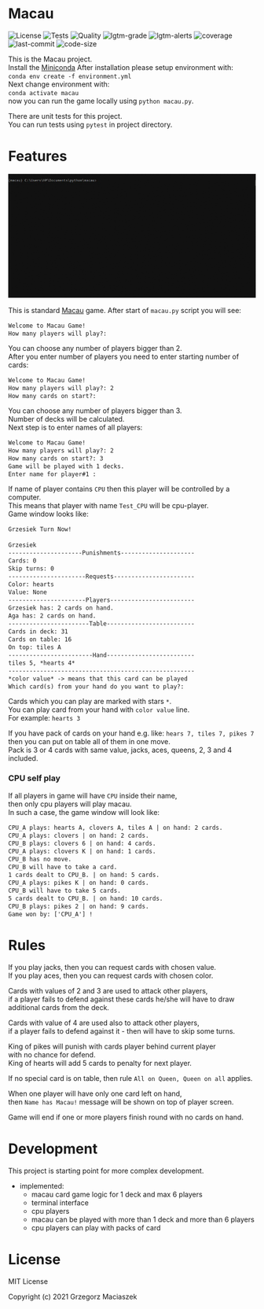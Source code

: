 # Macau
![License](https://img.shields.io/github/license/devdo-eu/macau?style=plastic)
![Tests](https://github.com/devdo-eu/macau/workflows/Tests/badge.svg?branch=master)
![Quality](https://github.com/devdo-eu/macau/workflows/Quality/badge.svg?branch=master)
![lgtm-grade](https://img.shields.io/lgtm/grade/python/github/devdo-eu/macau?style=plastic)
![lgtm-alerts](https://img.shields.io/lgtm/alerts/github/devdo-eu/macau?style=plastic)
![coverage](https://img.shields.io/codecov/c/github/devdo-eu/macau?style=plastic)
![last-commit](https://img.shields.io/github/last-commit/devdo-eu/macau?style=plastic)
![code-size](https://img.shields.io/github/languages/code-size/devdo-eu/macau?style=plastic)

This is the Macau project.   
Install the [Miniconda](https://docs.conda.io/en/latest/miniconda.html)
After installation please setup environment with:  
`conda env create -f environment.yml`  
Next change environment with:  
`conda activate macau`  
now you can run the game locally using `python macau.py`.

There are unit tests for this project.  
You can run tests using `pytest` in project directory.

# Features  

![movie](./media/JeIjc1OvHi.gif)  

This is standard [Macau](https://en.wikipedia.org/wiki/Macau_(card_game)) game.
After start of `macau.py` script you will see:  
```
Welcome to Macau Game!
How many players will play?:
```
You can choose any number of players bigger than 2.  
After you enter number of players you need to enter starting number of cards:  
```
Welcome to Macau Game!
How many players will play?: 2
How many cards on start?:
```
You can choose any number of players bigger than 3.  
Number of decks will be calculated.  
Next step is to enter names of all players:  
```
Welcome to Macau Game!
How many players will play?: 2
How many cards on start?: 3
Game will be played with 1 decks.
Enter name for player#1 :
```
If name of player contains `CPU` then this player will be controlled by a computer.  
This means that player with name `Test_CPU` will be cpu-player.  
Game window looks like:
```
Grzesiek Turn Now!

Grzesiek
---------------------Punishments---------------------
Cards: 0
Skip turns: 0
----------------------Requests-----------------------
Color: hearts
Value: None
----------------------Players------------------------
Grzesiek has: 2 cards on hand.
Aga has: 2 cards on hand.
-----------------------Table-------------------------
Cards in deck: 31
Cards on table: 16
On top: tiles A
------------------------Hand-------------------------
tiles 5, *hearts 4*
-----------------------------------------------------
*color value* -> means that this card can be played
Which card(s) from your hand do you want to play?:
```

Cards which you can play are marked with stars `*`.  
You can play card from your hand with `color value` line.  
For example: `hearts 3`  

If you have pack of cards on your hand e.g. like: `hears 7, tiles 7, pikes 7`  
then you can put on table all of them in one move.  
Pack is 3 or 4 cards with same value, jacks, aces, queens, 2, 3 and 4 included. 

### CPU self play
If all players in game will have `CPU` inside their name,   
then only cpu players will play macau.  
In such a case, the game window will look like:  
```
CPU_A plays: hearts A, clovers A, tiles A | on hand: 2 cards.
CPU_A plays: clovers | on hand: 2 cards.
CPU_B plays: clovers 6 | on hand: 4 cards.
CPU_A plays: clovers K | on hand: 1 cards.
CPU_B has no move.
CPU_B will have to take a card.
1 cards dealt to CPU_B. | on hand: 5 cards.
CPU_A plays: pikes K | on hand: 0 cards.
CPU_B will have to take 5 cards.
5 cards dealt to CPU_B. | on hand: 10 cards.
CPU_B plays: pikes 2 | on hand: 9 cards.
Game won by: ['CPU_A'] !
```

# Rules 

If you play jacks, then you can request cards with chosen value.  
If you play aces, then you can request cards with chosen color.

Cards with values of 2 and 3 are used to attack other players,  
if a player fails to defend against these cards he/she will have to draw  
additional cards from the deck.

Cards with value of 4 are used also to attack other players,  
if a player fails to defend against it - then will have to skip some turns.

King of pikes will punish with cards player behind current player  
with no chance for defend.  
King of hearts will add 5 cards to penalty for next player.  

If no special card is on table, then rule `All on Queen, Queen on all` applies.

When one player will have only one card left on hand,  
then `Name has Macau!` message will be shown on top of player screen.  

Game will end if one or more players finish round with no cards on hand.

# Development
This project is starting point for more complex development.
+ implemented:
  + macau card game logic for 1 deck and max 6 players
  + terminal interface
  + cpu players
  + macau can be played with more than 1 deck and more than 6 players
  + cpu players can play with packs of card

# License

MIT License

Copyright (c) 2021 Grzegorz Maciaszek
